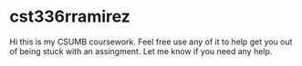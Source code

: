 # cst336rramirez
Hi this is my CSUMB coursework. Feel free use any of it to help get you out of being stuck with an assingment. Let me know if you need any help.
